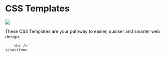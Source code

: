 <link rel='stylesheet' href='CSS/basic.css'>
<body>
    <h1>CSS Templates</h1>
    <section class="sec1" id="home">
        <img src="../Images/basic.png" class="logo">
        <p>These CSS Templates are your pathway to easier, quicker
        and smarter web design.
        </p>

        <hr />
    </section>
</body>

